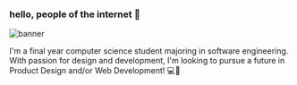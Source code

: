 ### hello, people of the internet 🍄

<!--
**sitisarahaqilah/sitisarahaqilah** is a ✨ _special_ ✨ repository because its `README.md` (this file) appears on your GitHub profile.

Here are some ideas to get you started:

- 🔭 I’m currently working on ...
- 🌱 I’m currently learning ...
- 👯 I’m looking to collaborate on ...
- 🤔 I’m looking for help with ...
- 💬 Ask me about ...
- 📫 How to reach me: ...
- 😄 Pronouns: ...
- ⚡ Fun fact: ...
-->

![banner](https://user-images.githubusercontent.com/66114593/112575477-5a9e6500-8e2b-11eb-9e38-fd8a2c5bc292.png)

I'm a final year computer science student majoring in software engineering. <br>
With passion for design and development, I'm looking to pursue a future in Product Design and/or Web Development! 💻🎨


